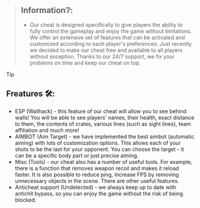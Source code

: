 
> ## Information❔:
> - Our cheat is designed specifically to give players the ability to fully control the gameplay and enjoy the game without limitations. We offer an extensive set of features that can be activated and customized according to each player's preferences. Just recently we decided to make our cheat free and available to all players without exception. Thanks to our 24/7 support, we fix your problems on time and keep our cheat on top.




> [!TIP]
> ## Freatures 🛠️:
> - ESP (Wallhack) - this feature of our cheat will allow you to see behind walls! You will be able to see players' names, their health, exact distance to them, the contents of crates, various lines (such as sight lines), team affiliation and much more!
> - AIMBOT (Aim Target) - we have implemented the best aimbot (automatic aiming) with lots of customization options. This allows each of your shots to be the last for your opponent. You can choose the target - it can be a specific body part or just precise aiming.
> - Misc (Tools) - our cheat also has a number of useful tools. For example, there is a function that removes weapon recoil and makes it reload faster. It is also possible to reduce ping, increase FPS by removing unnecessary objects in the scene. There are other useful features.
> - Anticheat support (Undetected) - we always keep up to date with antichit bypass, so you can enjoy the game without the risk of being blocked.
